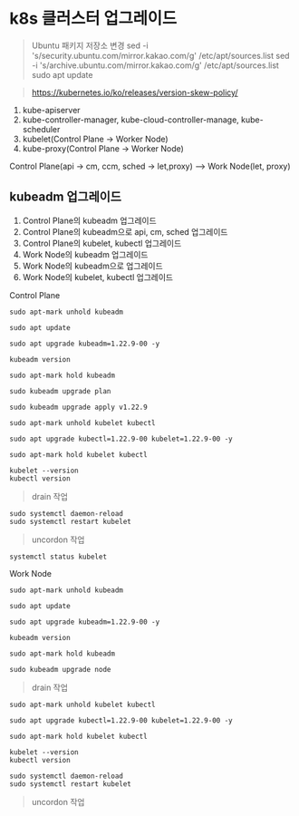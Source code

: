 # k8s 클러스터 업그레이드

> Ubuntu 패키지 저장소 변경 sed -i 's/security.ubuntu.com/mirror.kakao.com/g' /etc/apt/sources.list sed -i 's/archive.ubuntu.com/mirror.kakao.com/g' /etc/apt/sources.list sudo apt update

> https://kubernetes.io/ko/releases/version-skew-policy/

1. kube-apiserver
2. kube-controller-manager, kube-cloud-controller-manage, kube-scheduler
3. kubelet(Control Plane -> Worker Node)
4. kube-proxy(Control Plane -> Worker Node)

Control Plane(api -> cm, ccm, sched -> let,proxy) --> Work Node(let, proxy)

## kubeadm 업그레이드

1. Control Plane의 kubeadm 업그레이드
2. Control Plane의 kubeadm으로 api, cm, sched 업그레이드
3. Control Plane의 kubelet, kubectl 업그레이드
4. Work Node의 kubeadm 업그레이드
5. Work Node의 kubeadm으로 업그레이드
6. Work Node의 kubelet, kubectl 업그레이드

Control Plane

```
sudo apt-mark unhold kubeadm
```

```
sudo apt update
```

```
sudo apt upgrade kubeadm=1.22.9-00 -y
```

```
kubeadm version
```

```
sudo apt-mark hold kubeadm
```

```
sudo kubeadm upgrade plan
```

```
sudo kubeadm upgrade apply v1.22.9
```

```
sudo apt-mark unhold kubelet kubectl
```

```
sudo apt upgrade kubectl=1.22.9-00 kubelet=1.22.9-00 -y
```

```
sudo apt-mark hold kubelet kubectl
```

```
kubelet --version
kubectl version
```

> drain 작업

```
sudo systemctl daemon-reload
sudo systemctl restart kubelet
```

> uncordon 작업

```
systemctl status kubelet
```

Work Node

```
sudo apt-mark unhold kubeadm
```

```
sudo apt update
```

```
sudo apt upgrade kubeadm=1.22.9-00 -y
```

```
kubeadm version
```

```
sudo apt-mark hold kubeadm
```

```
sudo kubeadm upgrade node
```

> drain 작업

```
sudo apt-mark unhold kubelet kubectl
```

```
sudo apt upgrade kubectl=1.22.9-00 kubelet=1.22.9-00 -y
```

```
sudo apt-mark hold kubelet kubectl
```

```
kubelet --version
kubectl version
```

```
sudo systemctl daemon-reload
sudo systemctl restart kubelet
```

> uncordon 작업

